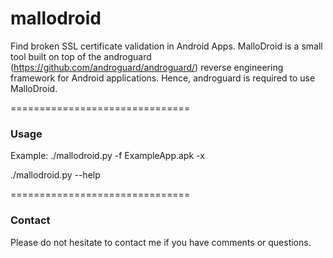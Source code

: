 mallodroid
==========

Find broken SSL certificate validation in Android Apps. MalloDroid is a small tool built on top of the androguard (https://github.com/androguard/androguard/) reverse engineering framework for Android applications. Hence, androguard is required to use MalloDroid.

===============================

### Usage
Example: ./mallodroid.py -f ExampleApp.apk -x

./mallodroid.py --help

===============================

### Contact
Please do not hesitate to contact me if you have comments or questions.
